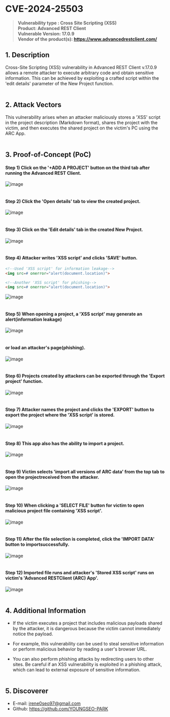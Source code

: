 # CVE-2024-25503
> **Vulnerability type : Cross Site Scripting (XSS)** <br>
> **Product: Advanced REST Client** <br>
> **Vulnerable Version: 17.0.9** <br>
> **Vendor of the product(s): https://www.advancedrestclient.com/** <br>

## 1. Description
Cross-Site Scripting (XSS) vulnerability in Advanced REST Client v.17.0.9 allows a remote attacker to execute arbitrary code and obtain sensitive information. 
This can be achieved by exploiting a crafted script within the 'edit details' parameter of the New Project function.
<br><br>

## 2. Attack Vectors
This vulnerability arises when an attacker maliciously stores a 'XSS' script in the project description (Markdown format), shares the project with the victim, and then executes the shared project on the victim's PC using the ARC App.
<br><br>

## 3. Proof-of-Concept (PoC)

#### Step 1) Click on the '+ADD A PROJECT' button on the third tab after running the Advanced REST Client.
![image](https://github.com/EQSTLab/Bugbounty/assets/67315168/a0931cb9-a4e9-4271-b308-1cf0bc96e5dc)
<br><br>

#### Step 2) Click the 'Open details' tab to view the created project.
![image](https://github.com/EQSTLab/Bugbounty/assets/67315168/f961c974-7394-44d8-9883-060714c3030a)
<br><br>

#### Step 3) Click on the 'Edit details' tab in the created New Project.
![image](https://github.com/EQSTLab/Bugbounty/assets/67315168/00450fdc-809c-4350-b35a-061d911e6e74)
<br><br>

#### Step 4) Attacker writes 'XSS script' and clicks 'SAVE' button.

```html
<!--Used 'XSS script' for information leakage-->
<img src=# onerror="alert(document.location)">

<!--Another 'XSS script' for phishing-->
<img src=# onerror="alert(document.location)">
```
![image](https://github.com/EQSTLab/Bugbounty/assets/67315168/37824aa4-55e1-4c3d-9c41-1d9b922c0785)
<br><br>

#### Step 5) When opening a project, a 'XSS script' may generate an alert(information leakage)
![image](https://github.com/EQSTLab/Bugbounty/assets/67315168/a98d69e9-165d-48d4-8197-843efd2d5856)
<br><br>

#### or load an attacker's page(phishing).
![image](https://github.com/EQSTLab/Bugbounty/assets/67315168/d1979ea6-c4a7-4e4c-947c-c646608a72f8)
<br><br>

#### Step 6) Projects created by attackers can be exported through the 'Export project' function.
![image](https://github.com/EQSTLab/Bugbounty/assets/67315168/839795c6-97ac-4998-a3b9-132aeca1ea72)
<br><br>

#### Step 7) Attacker names the project and clicks the 'EXPORT' button to export the project where the 'XSS script' is stored.
![image](https://github.com/EQSTLab/Bugbounty/assets/67315168/f2ecf91c-251b-4b9a-a043-a902da9fe985)
<br><br>

#### Step 8) This app also has the ability to import a project.
![image](https://github.com/EQSTLab/Bugbounty/assets/67315168/2dda9a18-4d16-428d-965b-d8734cd4198e)
<br><br>

#### Step 9) Victim selects 'import all versions of ARC data' from the top tab to open the projectreceived from the attacker.
![image](https://github.com/EQSTLab/Bugbounty/assets/67315168/9704bbf7-b028-4d13-9301-34b4eedfb70f)
<br><br>

#### Step 10) When clicking a 'SELECT FILE' button for victim to open malicious project file containing 'XSS script'.
![image](https://github.com/EQSTLab/Bugbounty/assets/67315168/059db63b-641f-4e17-86d0-77b7d7aadb30)
<br><br>

#### Step 11) After the file selection is completed, click the 'IMPORT DATA' button to importsuccessfully.
![image](https://github.com/EQSTLab/Bugbounty/assets/67315168/0b939870-f2c9-487a-9a2c-2e226fb8eeb2)
<br><br>

#### Step 12) Imported file runs and attacker's 'Stored XSS script' runs on victim's 'Advanced RESTClient (ARC) App'.
![image](https://github.com/EQSTLab/Bugbounty/assets/67315168/908ae455-cc6f-4cdf-a234-70148f36341f)
<br><br>

## 4. Additional Information
* If the victim executes a project that includes malicious payloads shared by the attacker, it is dangerous because the victim cannot immediately notice the payload.
  
* For example, this vulnerability can be used to steal sensitive information or perform malicious behavior by reading a user's browser URL.
  
* You can also perform phishing attacks by redirecting users to other sites. Be careful if an XSS vulnerability is exploited in a phishing attack, which can lead to external exposure of sensitive information.
<br><br>

## 5. Discoverer
* E-mail: irene0seo97@gmail.com
* Github: https://github.com/YOUNGSEO-PARK
